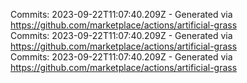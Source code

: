 Commits: 2023-09-22T11:07:40.209Z - Generated via https://github.com/marketplace/actions/artificial-grass
<br>
Commits: 2023-09-22T11:07:40.209Z - Generated via https://github.com/marketplace/actions/artificial-grass
<br>
Commits: 2023-09-22T11:07:40.209Z - Generated via https://github.com/marketplace/actions/artificial-grass
<br>
